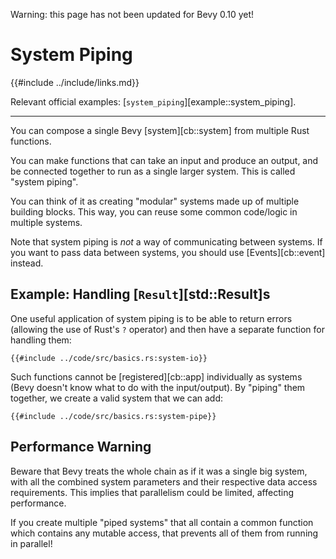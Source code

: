 Warning: this page has not been updated for Bevy 0.10 yet!

# System Piping

{{#include ../include/links.md}}

Relevant official examples:
[`system_piping`][example::system_piping].

---

You can compose a single Bevy [system][cb::system] from multiple Rust functions.

You can make functions that can take an input and produce an output, and be
connected together to run as a single larger system. This is called "system piping".

You can think of it as creating "modular" systems made up of multiple building
blocks. This way, you can reuse some common code/logic in multiple systems.

Note that system piping is *not* a way of communicating between systems.
If you want to pass data between systems, you should use [Events][cb::event]
instead.

## Example: Handling [`Result`][std::Result]s

One useful application of system piping is to be able to return errors (allowing
the use of Rust's `?` operator) and then have a separate function for handling
them:

```rust,no_run,noplayground
{{#include ../code/src/basics.rs:system-io}}
```

Such functions cannot be [registered][cb::app] individually as systems (Bevy
doesn't know what to do with the input/output). By "piping" them together, we
create a valid system that we can add:

```rust,no_run,noplayground
{{#include ../code/src/basics.rs:system-pipe}}
```

## Performance Warning

Beware that Bevy treats the whole chain as if it was a single big system, with
all the combined system parameters and their respective data access
requirements. This implies that parallelism could be limited, affecting
performance.

If you create multiple "piped systems" that all contain a common function which
contains any mutable access, that prevents all of them from running in parallel!
